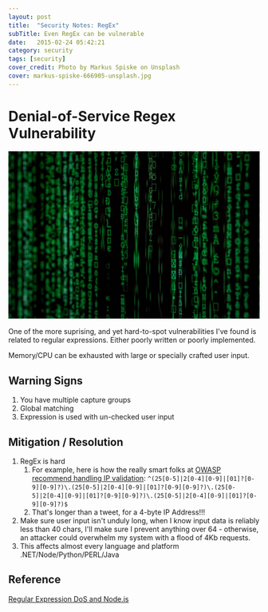 ```yaml
---
layout: post
title:  "Security Notes: RegEx"
subTitle: Even RegEx can be vulnerable
date:   2015-02-24 05:42:21
category: security
tags: [security]
cover_credit: Photo by Markus Spiske on Unsplash
cover: markus-spiske-666905-unsplash.jpg
---
```


# Denial-of-Service Regex Vulnerability

![credit: markus-spiske-666905-unsplash.jpg](markus-spiske-666905-unsplash.jpg)

One of the more suprising, and yet hard-to-spot vulnerabilities I've found is related to regular expressions.
Either poorly written or poorly implemented.

Memory/CPU can be exhausted with large or specially crafted user input.

## Warning Signs

1. You have multiple capture groups
2. Global matching
3. Expression is used with un-checked user input

## Mitigation / Resolution

1. RegEx is hard
    1.  For example, here is how the really smart folks at [OWASP recommend handling IP validation][owasp]: ```^(25[0-5]|2[0-4][0-9]|[01]?[0-9][0-9]?)\.(25[0-5]|2[0-4][0-9]|[01]?[0-9][0-9]?)\.(25[0-5]|2[0-4][0-9]|[01]?[0-9][0-9]?)\.(25[0-5]|2[0-4][0-9]|[01]?[0-9][0-9]?)$```
    2.  That's longer than a tweet, for a 4-byte IP Address!!!
2. Make sure user input isn't unduly long, when I know input data is reliably less than 40 chars, I'll make sure I prevent anything over 64 - otherwise, an attacker could overwhelm my system with a flood of 4Kb requests.
3. This affects almost every language and platform .NET/Node/Python/PERL/Java


## Reference

[Regular Expression DoS and Node.js](https://blog.liftsecurity.io/2014/11/03/regular-expression-dos-and-node.js?utm_source=nodeweekly&utm_medium=email)

[owasp]: https://www.owasp.org/index.php/OWASP_Validation_Regex_Repository

